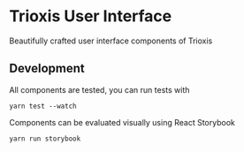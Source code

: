 # Trioxis User Interface

Beautifully crafted user interface components of Trioxis

## Development

All components are tested, you can run tests with

```shell
yarn test --watch
```

Components can be evaluated visually using React Storybook

```shell
yarn run storybook
```